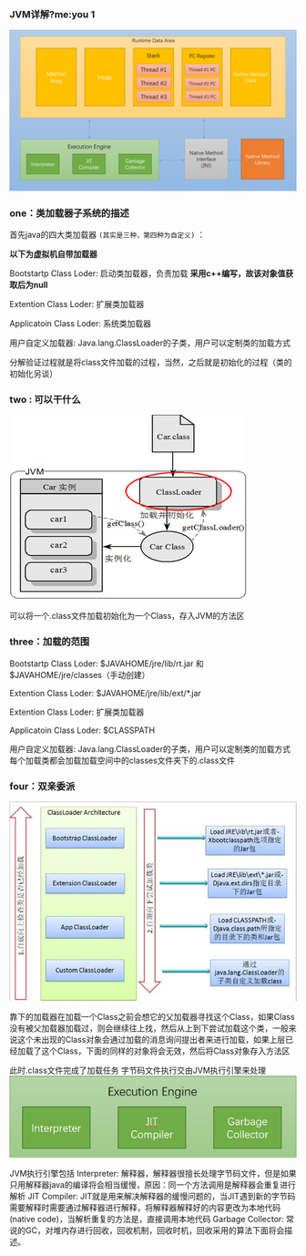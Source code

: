 ### JVM详解?me:you 1

![JVM内存区](../imgs/JVM内存区.png)

### one：类加载器子系统的描述

首先java的四大类加载器 `(其实是三种，第四种为自定义)` ：

**以下为虚拟机自带加载器**

Bootstartp Class Loder: 启动类加载器，负责加载 **采用c++编写，故该对象值获取后为null**

Extention Class Loder: 扩展类加载器

Applicatoin Class Loder: 系统类加载器

用户自定义加载器:  Java.lang.ClassLoader的子类，用户可以定制类的加载方式

分解验证过程就是将class文件加载的过程，当然，之后就是初始化的过程（类的初始化另谈）

### two : 可以干什么

![存入方式](../imgs/存入方式.png)


可以将一个.class文件加载初始化为一个Class，存入JVM的方法区

### three：加载的范围

Bootstartp Class Loder: $JAVAHOME/jre/lib/rt.jar 和 $JAVAHOME/jre/classes（手动创建）

Extention Class Loder: $JAVAHOME/jre/lib/ext/*.jar

Extention Class Loder: 扩展类加载器

Applicatoin Class Loder: $CLASSPATH

用户自定义加载器:  Java.lang.ClassLoader的子类，用户可以定制类的加载方式
每个加载类都会加载加载空间中的classes文件夹下的.class文件

### four：双亲委派
![双亲委派](../imgs/双亲委派.jpg)

靠下的加载器在加载一个Class之前会想它的父加载器寻找这个Class，如果Class没有被父加载器加载过，则会继续往上找，然后从上到下尝试加载这个类，一般来说这个未出现的Class对象会通过加载的消息询问提出者来进行加载，如果上层已经加载了这个Class，下面的同样的对象将会无效，然后将Class对象存入方法区

此时.class文件完成了加载任务
字节码文件执行交由JVM执行引擎来处理
![执行引擎](../imgs/执行引擎.png)

JVM执行引擎包括
Interpreter: 解释器，解释器很擅长处理字节码文件，但是如果只用解释器java的编译将会相当缓慢，原因：同一个方法调用是解释器会重复进行解析
JIT Compiler: JIT就是用来解决解释器的缓慢问题的，当JIT遇到新的字节码需要解释时需要通过解释器进行解释，将解释器解释好的内容更改为本地代码(native code)，当解析重复的方法是，直接调用本地代码
Garbage Collector: 常说的GC，对堆内存进行回收，回收机制，回收时机，回收采用的算法下面将会描述。
